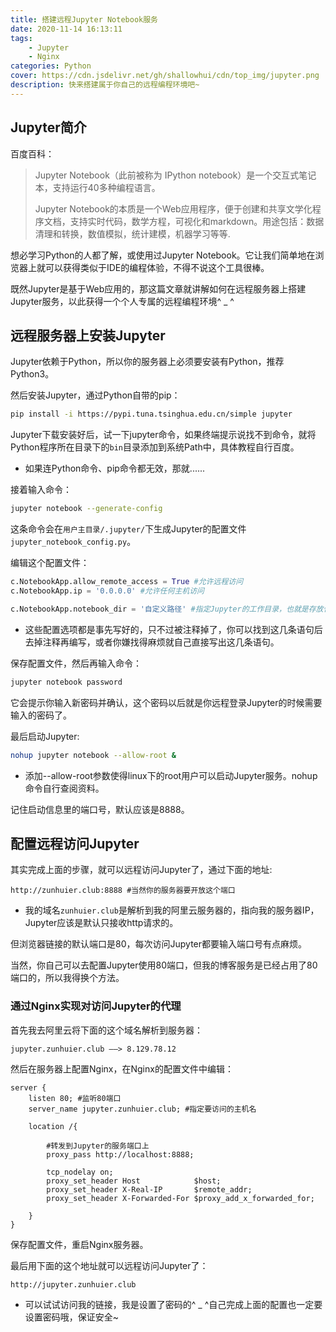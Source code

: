 ```yaml
---
title: 搭建远程Jupyter Notebook服务
date: 2020-11-14 16:13:11
tags:
    - Jupyter
    - Nginx
categories: Python
cover: https://cdn.jsdelivr.net/gh/shallowhui/cdn/top_img/jupyter.png
description: 快来搭建属于你自己的远程编程环境吧~
---
```

## Jupyter简介

百度百科：

>Jupyter Notebook（此前被称为 IPython notebook）是一个交互式笔记本，支持运行40多种编程语言。
>
>Jupyter Notebook的本质是一个Web应用程序，便于创建和共享文学化程序文档，支持实时代码，数学方程，可视化和markdown。用途包括：数据清理和转换，数值模拟，统计建模，机器学习等等.

想必学习Python的人都了解，或使用过Jupyter Notebook。它让我们简单地在浏览器上就可以获得类似于IDE的编程体验，不得不说这个工具很棒。

既然Jupyter是基于Web应用的，那这篇文章就讲解如何在远程服务器上搭建Jupyter服务，以此获得一个个人专属的远程编程环境^ _ ^

## 远程服务器上安装Jupyter

Jupyter依赖于Python，所以你的服务器上必须要安装有Python，推荐Python3。

然后安装Jupyter，通过Python自带的pip：

``` bash
pip install -i https://pypi.tuna.tsinghua.edu.cn/simple jupyter
```

Jupyter下载安装好后，试一下jupyter命令，如果终端提示说找不到命令，就将Python程序所在目录下的`bin`目录添加到系统Path中，具体教程自行百度。

+ 如果连Python命令、pip命令都无效，那就......

接着输入命令：

``` bash
jupyter notebook --generate-config
```

这条命令会在`用户主目录/.jupyter/`下生成Jupyter的配置文件`jupyter_notebook_config.py`。

编辑这个配置文件：

``` python
c.NotebookApp.allow_remote_access = True #允许远程访问
c.NotebookApp.ip = '0.0.0.0' #允许任何主机访问

c.NotebookApp.notebook_dir = '自定义路径' #指定Jupyter的工作目录，也就是存放代码文件的位置
```

+ 这些配置选项都是事先写好的，只不过被注释掉了，你可以找到这几条语句后去掉注释再编写，或者你嫌找得麻烦就自己直接写出这几条语句。

保存配置文件，然后再输入命令：

``` bash
jupyter notebook password
```

它会提示你输入新密码并确认，这个密码以后就是你远程登录Jupyter的时候需要输入的密码了。

最后启动Jupyter:

``` bash
nohup jupyter notebook --allow-root &
```

+ 添加--allow-root参数使得linux下的root用户可以启动Jupyter服务。nohup命令自行查阅资料。

记住启动信息里的端口号，默认应该是8888。

## 配置远程访问Jupyter

其实完成上面的步骤，就可以远程访问Jupyter了，通过下面的地址:

    http://zunhuier.club:8888 #当然你的服务器要开放这个端口

+ 我的域名`zunhuier.club`是解析到我的阿里云服务器的，指向我的服务器IP，Jupyter应该是默认只接收http请求的。

但浏览器链接的默认端口是80，每次访问Jupyter都要输入端口号有点麻烦。

当然，你自己可以去配置Jupyter使用80端口，但我的博客服务是已经占用了80端口的，所以我得换个方法。

### 通过Nginx实现对访问Jupyter的代理

首先我去阿里云将下面的这个域名解析到服务器：

    jupyter.zunhuier.club ——> 8.129.78.12

然后在服务器上配置Nginx，在Nginx的配置文件中编辑：

``` code
server {
    listen 80; #监听80端口
    server_name jupyter.zunhuier.club; #指定要访问的主机名

    location /{

        #转发到Jupyter的服务端口上
        proxy_pass http://localhost:8888;

        tcp_nodelay on;
        proxy_set_header Host            $host;
        proxy_set_header X-Real-IP       $remote_addr;
        proxy_set_header X-Forwarded-For $proxy_add_x_forwarded_for;
    
    }
}
```

保存配置文件，重启Nginx服务器。

最后用下面的这个地址就可以远程访问Jupyter了：

    http://jupyter.zunhuier.club

+ 可以试试访问我的链接，我是设置了密码的^ _ ^自己完成上面的配置也一定要设置密码哦，保证安全~